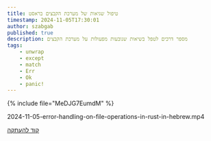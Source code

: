```yaml
---
title: טיפול שגיאות של מערכת הקבצים בראסט
timestamp: 2024-11-05T17:30:01
author: szabgab
published: true
description: מספר דרכים לטפל בשיאות שנובעות מפעולות על מערכת הקבצים
tags:
    - unwrap
    - except
    - match
    - Err
    - Ok
    - panic!
---
```


{% include file="MeDJG7EumdM" %}


2024-11-05-error-handling-on-file-operations-in-rust-in-hebrew.mp4


[קוד להעתקה](https://rust.code-maven.com/slides/rust/error-handling-in-file-operations)

